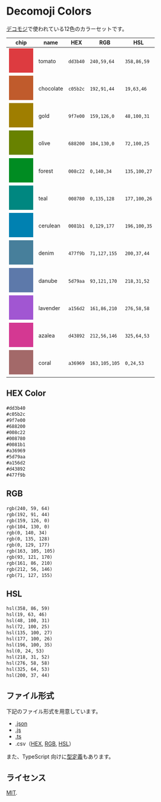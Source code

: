 # Decomoji Colors

[デコモジ](https://github.com/decomoji/slack-reaction-decomoji)で使われている12色のカラーセットです。

| chip | name | HEX  | RGB  | HSL  |
| ---- | ---- | ---- | ---- | ---- |
| ![tomato](./src/images/0_tomato.png) | tomato | `dd3b40` | `240,59,64` | `358,86,59` |
| ![chocolate](./src/images/1_chocolate.png) | chocolate | `c05b2c` | `192,91,44` | `19,63,46` |
| ![gold](./src/images/2_gold.png) | gold | `9f7e00` | `159,126,0` | `48,100,31` |
| ![olive](./src/images/3_olive.png) | olive | `688200` | `104,130,0` | `72,100,25` |
| ![forest](./src/images/4_forest.png) | forest | `008c22` | `0,140,34` | `135,100,27` |
| ![teal](./src/images/5_teal.png) | teal | `008780` | `0,135,128` | `177,100,26` |
| ![cerulean](./src/images/6_cerulean.png) | cerulean | `0081b1` | `0,129,177` | `196,100,35` |
| ![denim](./src/images/7_denim.png) | denim | `477f9b` | `71,127,155` | `200,37,44` |
| ![danube](./src/images/8_danube.png) | danube | `5d79aa` | `93,121,170` | `218,31,52` |
| ![lavender](./src/images/9_lavender.png) | lavender | `a156d2` | `161,86,210` | `276,58,58` |
| ![azalea](./src/images/10_azalea.png) | azalea | `d43892` | `212,56,146` | `325,64,53` |
| ![coral](./src/images/11_coral.png) | coral | `a36969` | `163,105,105` | `0,24,53` |

## HEX Color

```
#dd3b40
#c05b2c
#9f7e00
#688200
#008c22
#008780
#0081b1
#a36969
#5d79aa
#a156d2
#d43892
#477f9b
```

## RGB

```
rgb(240, 59, 64)
rgb(192, 91, 44)
rgb(159, 126, 0)
rgb(104, 130, 0)
rgb(0, 140, 34)
rgb(0, 135, 128)
rgb(0, 129, 177)
rgb(163, 105, 105)
rgb(93, 121, 170)
rgb(161, 86, 210)
rgb(212, 56, 146)
rgb(71, 127, 155)
```

## HSL

```
hsl(358, 86, 59)
hsl(19, 63, 46)
hsl(48, 100, 31)
hsl(72, 100, 25)
hsl(135, 100, 27)
hsl(177, 100, 26)
hsl(196, 100, 35)
hsl(0, 24, 53)
hsl(218, 31, 52)
hsl(276, 58, 58)
hsl(325, 64, 53)
hsl(200, 37, 44)
```

## ファイル形式

下記のファイル形式を用意しています。

- [.json](src/DecomojiColors.json)
- [.js](src/DecomojiColors.js)
- [.ts](src/DecomojiColors.ts)
- .csv（[HEX](src/DecomojiColorsHEX.csv), [RGB](src/DecomojiColorsRGB.csv), [HSL](src/DecomojiColorsHSL.csv)）

また、TypeScript 向けに[型定義](src/models/DecomojiColorsTypes.ts)もあります。

## ライセンス

[MIT](LICENSE).
